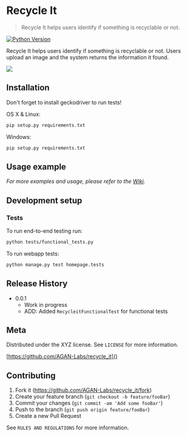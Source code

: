 # Recycle It
> Recycle It helps users identify if something is recyclable or not.


[![Python Version][python-image]][python-url]

Recycle It helps users identify if something is recyclable or not.
Users upload an image and the system returns the information it found.

![](header.png)

## Installation

Don't forget to install geckodriver to run tests!

OS X & Linux:

```sh
pip setup.py requirements.txt
```

Windows:

```sh
pip setup.py requirements.txt
```

## Usage example


_For more examples and usage, please refer to the [Wiki][wiki]._

## Development setup

### Tests
To run end-to-end testing run:
```sh
python tests/functional_tests.py
```

To run webapp tests:

```sh
python manage.py test homepage.tests
```

## Release History

* 0.0.1
    * Work in progress
    * ADD: Added `RecycleitFunctionalTest` for functional tests

## Meta

Distributed under the XYZ license. See ``LICENSE`` for more information.

[https://github.com/AGAN-Labs/recycle_it]()

## Contributing

1. Fork it (<https://github.com/AGAN-Labs/recycle_it/fork>)
2. Create your feature branch (`git checkout -b feature/fooBar`)
3. Commit your changes (`git commit -am 'Add some fooBar'`)
4. Push to the branch (`git push origin feature/fooBar`)
5. Create a new Pull Request

See ``RULES AND REGULATIONS`` for more information.

<!-- Markdown link & img dfn's -->
[python-image]: https://img.shields.io/badge/Made%20with-Python-1f425f.svg
[python-url]: https://python.org/
[wiki]: https://github.com/AGAN-Labs/recycle_it/wiki


  